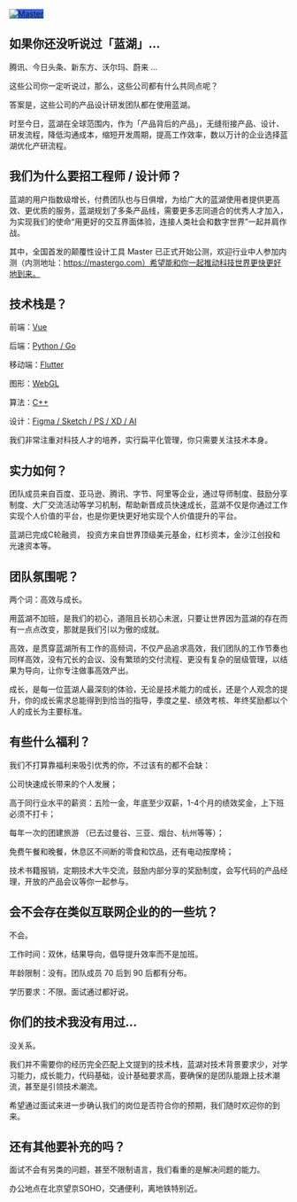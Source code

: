 <a href="https://mastergo.com" title="百度一下">
<img src="https://static.mastergo.com/mainsite/client/img/nav-logo.e6e1b30.svg" alt="Master" style="background: rgba(54,98,236,.99);">
</a>

## 如果你还没听说过「蓝湖」...

腾讯、今日头条、新东方、沃尔玛、蔚来 ...

这些公司你一定听说过，那么，这些公司都有什么共同点呢？

答案是，这些公司的产品设计研发团队都在使用蓝湖。

时至今日，蓝湖在全球范围内，作为「产品背后的产品」，无缝衔接产品、设计、研发流程，降低沟通成本，缩短开发周期，提高工作效率，数以万计的企业选择蓝湖优化产研流程。



## 我们为什么要招工程师 / 设计师？

蓝湖的用户指数级增长，付费团队也与日俱增，为给广大的蓝湖使用者提供更高效、更优质的服务，蓝湖规划了多条产品线，需要更多志同道合的优秀人才加入，为实现我们的使命“用更好的交互界面体验，连接人类社会和数字世界”一起并肩作战。

其中，全国首发的颠覆性设计工具 Master 已正式开始公测，欢迎行业中人参加内测（内测地址：https://mastergo.com）希望能和你一起推动科技世界更快更好地到来。

## 技术栈是？

前端：[Vue](frontend/)

后端：[Python / Go](backend/)

移动端：[Flutter](flutter/)

图形：[WebGL](WebGL/)

算法：[C++](C++/)

设计：[Figma / Sketch / PS / XD /  AI](design/)

我们非常注重对科技人才的培养，实行扁平化管理，你只需要关注技术本身。

## 实力如何？

团队成员来自百度、亚马逊、腾讯、字节、阿里等企业，通过导师制度、鼓励分享制度、大厂交流活动等学习机制，帮助新晋成员快速成长，蓝湖不仅是你通过工作实现个人价值的平台，也是你更快更好地实现个人价值提升的平台。

蓝湖已完成C轮融资， 投资方来自世界顶级美元基金，红杉资本，金沙江创投和光速资本等。

## 团队氛围呢？

两个词：高效与成长。

用蓝湖不加班，是我们的初心，道阻且长初心未泯，只要让世界因为蓝湖的存在而有一点点改变，那就是我们引以为傲的成就。

高效，是贯穿蓝湖所有工作的高频词，不仅产品追求高效，我们团队的工作节奏也同样高效，没有冗长的会议、没有繁琐的交付流程、更没有复杂的层级管理，以结果为导向，让你专注做事高效产出。

成长，是每一位蓝湖人最深刻的体验，无论是技术能力的成长，还是个人观念的提升，你的成长需求总能得到到恰当的指导，季度之星、绩效考核、年终奖励都以个人的成长为主要标准。

## 有些什么福利？

我们不打算靠福利来吸引优秀的你，不过该有的都不会缺：

公司快速成长带来的个人发展；

高于同行业水平的薪资：五险一金，年底至少双薪，1-4个月的绩效奖金，上下班必须不打卡；

每年一次的团建旅游 （已去过曼谷、三亚、烟台、杭州等等）；

免费午餐和晚餐，休息区不间断的零食和饮品，还有电动按摩椅；

技术书籍报销，定期技术大牛交流，鼓励内部分享的奖励制度，会写代码的产品经理，开放的产品会议等你一起参与。

## 会不会存在类似互联网企业的的一些坑？

不会。

工作时间：双休，结果导向，倡导提升效率而不是加班。

年龄限制：没有。团队成员 70 后到 90 后都有分布。

学历要求：不限。面试通过都好说。

## 你们的技术我没有用过...

没关系。

我们并不需要你的经历完全匹配上文提到的技术栈，蓝湖对技术背景要求少，对学习能力，成长能力，代码基础，设计基础要求高，要确保的是团队能跟上技术潮流，甚至是引领技术潮流。

希望通过面试来进一步确认我们的岗位是否符合你的预期，我们随时欢迎你的到来。

## 还有其他要补充的吗？

面试不会有另类的问题，甚至不限制语言，我们看重的是解决问题的能力。

办公地点在北京望京SOHO，交通便利，离地铁特别近。